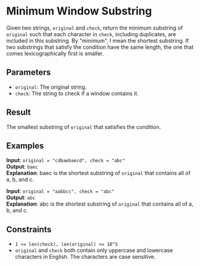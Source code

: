 # Minimum Window Substring

Given two strings, <code>original</code> and <code>check</code>, return the minimum substring of <code>original</code> such that each character in <code>check</code>, including duplicates, are included in this substring. By "minimum", I mean the shortest substring. If two substrings that satisfy the condition have the same length, the one that comes lexicographically first is smaller.


## Parameters
- <code>original</code>: The original string.
- <code>check</code>: The string to check if a window contains it.


## Result
The smallest substring of <code>original</code> that satisfies the condition.


## Examples
<b>Input</b>: <code>original = "cdbaebaecd", check = "abc"</code>
<br>
<b>Output</b>: <code>baec</code>
<br>
<b>Explanation</b>: baec is the shortest substring of <code>original</code> that contains all of a, b, and c.

<b>Input</b>: <code>original = "aabbcc", check = "abc"</code>
<br>
<b>Output</b>: <code>abc</code>
<br>
<b>Explanation</b>: abc is the shortest substring of <code>original</code> that contains all of a, b, and c.

## Constraints
- <code>1 <= len(check), len(original) <= 10^5</code>
- <code>original</code> and <code>check</code> both contain only uppercase and lowercase characters in English. The characters are case sensitive.